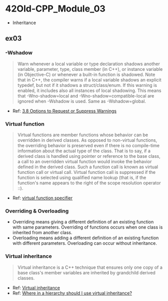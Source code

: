 # 42Old-CPP_Module_03
- Inheritance

## ex03

### -Wshadow
> Warn whenever a local variable or type declaration shadows another variable, parameter, type, class member (in C++), or instance variable (in Objective-C) or whenever a built-in function is shadowed. Note that in C++, the compiler warns if a local variable shadows an explicit typedef, but not if it shadows a struct/class/enum. If this warning is enabled, it includes also all instances of local shadowing. This means that -Wno-shadow=local and -Wno-shadow=compatible-local are ignored when -Wshadow is used. Same as -Wshadow=global.
- Ref: [3.8 Options to Request or Suppress Warnings](https://gcc.gnu.org/onlinedocs/gcc/Warning-Options.html)

### Virtual function
> Virtual functions are member functions whose behavior can be overridden in derived classes. As opposed to non-virtual functions, the overriding behavior is preserved even if there is no compile-time information about the actual type of the class. That is to say, if a derived class is handled using pointer or reference to the base class, a call to an overridden virtual function would invoke the behavior defined in the derived class. Such a function call is known as virtual function call or virtual call. Virtual function call is suppressed if the function is selected using qualified name lookup (that is, if the function's name appears to the right of the scope resolution operator ::).
- Ref: [virtual function specifier](https://en.cppreference.com/w/cpp/language/virtual)


### Overriding & Overloading
- Overriding means giving a different definition of an existing function with same parameters. Overriding of functions occurs when one class is inherited from another class.
- Overloading means adding a different definition of an existing function with different parameters. Overloading can occur without inheritance.


### Virtual inheritance
> Virtual inheritance is a C++ technique that ensures only one copy of a base class's member variables are inherited by grandchild derived classes.
- Ref: [Virtual inheritance](https://en.wikipedia.org/wiki/Virtual_inheritance)
- Ref: [Where in a hierarchy should I use virtual inheritance?](https://isocpp.org/wiki/faq/multiple-inheritance#virtual-inheritance-where)
